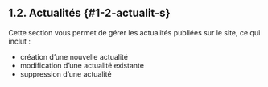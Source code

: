## **1.2\. Actualités** {#1-2-actualit-s}

Cette section vous permet de gérer les actualités publiées sur le site, ce qui inclut :

*   création d’une nouvelle actualité
*   modification d’une actualité existante
*   suppression d’une actualité